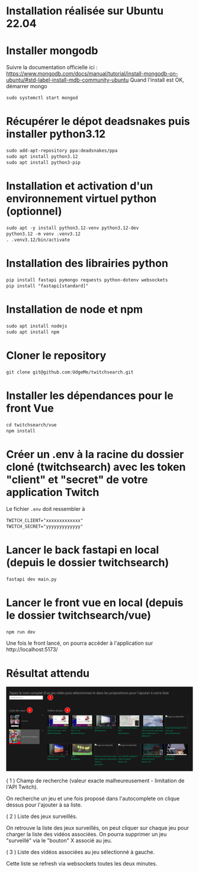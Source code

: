 # Installation réalisée sur Ubuntu 22.04

# Installer mongodb
Suivre la documentation officielle ici : https://www.mongodb.com/docs/manual/tutorial/install-mongodb-on-ubuntu/#std-label-install-mdb-community-ubuntu
Quand l'install est OK, démarrer mongo
```
sudo systemctl start mongod
```

# Récupérer le dépot deadsnakes puis installer python3.12
```
sudo add-apt-repository ppa:deadsnakes/ppa
sudo apt install python3.12
sudo apt install python3-pip
```

# Installation et activation d'un environnement virtuel python (optionnel)
```
sudo apt -y install python3.12-venv python3.12-dev
python3.12 -m venv .venv3.12
. .venv3.12/bin/activate
```

# Installation des librairies python
```
pip install fastapi pymongo requests python-dotenv websockets
pip install "fastapi[standard]"
```

# Installation de node et npm
```
sudo apt install nodejs
sudo apt install npm
```

# Cloner le repository
```
git clone git@github.com:UdgeMe/twitchsearch.git
```

# Installer les dépendances pour le front Vue
```
cd twitchsearch/vue
npm install
```

# Créer un .env à la racine du dossier cloné (twitchsearch) avec les token "client" et "secret" de votre application Twitch
Le fichier `.env` doit ressembler à
```
TWITCH_CLIENT="xxxxxxxxxxxxx"
TWITCH_SECRET="yyyyyyyyyyyyy"
```

# Lancer le back fastapi en local (depuis le dossier twitchsearch)
```
fastapi dev main.py
```

# Lancer le front vue en local (depuis le dossier twitchsearch/vue)
```
npm run dev
```
Une fois le front lancé, on pourra accéder à l'application sur http://localhost:5173/

# Résultat attendu
![alt text](image.png)

( 1 ) Champ de recherche (valeur exacte malheureusement - limitation de l'API Twitch).

On recherche un jeu et une fois proposé dans l'autocomplete on clique dessus pour l'ajouter à sa liste.


( 2 ) Liste des jeux surveillés.

On retrouve la liste des jeux surveillés, on peut cliquer sur chaque jeu pour charger la liste des vidéos associées. On pourra supprimer un jeu "surveillé" via le "bouton" X associé au jeu.


( 3 ) Liste des vidéos associées au jeu sélectionné à gauche.

Cette liste se refresh via websockets toutes les deux minutes.